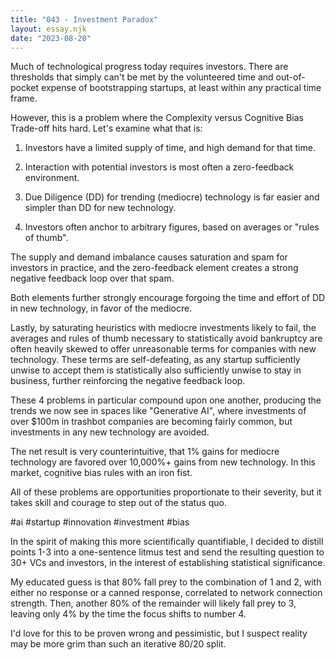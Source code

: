 ```yaml
---
title: "043 - Investment Paradox"
layout: essay.njk
date: "2023-08-20"
---
```


Much of technological progress today requires investors. There are thresholds that simply can't be met by the volunteered time and out-of-pocket expense of bootstrapping startups, at least within any practical time frame.

However, this is a problem where the Complexity versus Cognitive Bias Trade-off hits hard. Let's examine what that is:

1.  Investors have a limited supply of time, and high demand for that time.

2.  Interaction with potential investors is most often a zero-feedback environment.

3.  Due Diligence (DD) for trending (mediocre) technology is far easier and simpler than DD for new technology.

4.  Investors often anchor to arbitrary figures, based on averages or "rules of thumb".

The supply and demand imbalance causes saturation and spam for investors in practice, and the zero-feedback element creates a strong negative feedback loop over that spam.

Both elements further strongly encourage forgoing the time and effort of DD in new technology, in favor of the mediocre.

Lastly, by saturating heuristics with mediocre investments likely to fail, the averages and rules of thumb necessary to statistically avoid bankruptcy are often heavily skewed to offer unreasonable terms for companies with new technology. These terms are self-defeating, as any startup sufficiently unwise to accept them is statistically also sufficiently unwise to stay in business, further reinforcing the negative feedback loop.

These 4 problems in particular compound upon one another, producing the trends we now see in spaces like "Generative AI", where investments of over $100m in trashbot companies are becoming fairly common, but investments in any new technology are avoided.

The net result is very counterintuitive, that 1% gains for mediocre technology are favored over 10,000%+ gains from new technology. In this market, cognitive bias rules with an iron fist.

All of these problems are opportunities proportionate to their severity, but it takes skill and courage to step out of the status quo.

#ai #startup #innovation #investment #bias

In the spirit of making this more scientifically quantifiable, I decided to distill points 1-3 into a one-sentence litmus test and send the resulting question to 30+ VCs and investors, in the interest of establishing statistical significance.

My educated guess is that 80% fall prey to the combination of 1 and 2, with either no response or a canned response, correlated to network connection strength. Then, another 80% of the remainder will likely fall prey to 3, leaving only 4% by the time the focus shifts to number 4.

I'd love for this to be proven wrong and pessimistic, but I suspect reality may be more grim than such an iterative 80/20 split.
